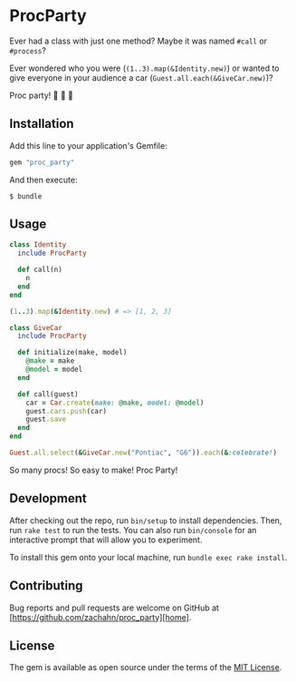 # ProcParty

Ever had a class with just one method? Maybe it was named `#call` or `#process`?

Ever wondered who you were (`(1..3).map(&Identity.new)`) or wanted to give
everyone in your audience a car (`Guest.all.each(&GiveCar.new)`)?

Proc party! 🎉 🎉 🎉


## Installation

Add this line to your application's Gemfile:

```ruby
gem "proc_party"
```

And then execute:

    $ bundle


## Usage

```ruby
class Identity
  include ProcParty

  def call(n)
    n
  end
end

(1..3).map(&Identity.new) # => [1, 2, 3]
```


```ruby
class GiveCar
  include ProcParty

  def initialize(make, model)
    @make = make
    @model = model
  end

  def call(guest)
    car = Car.create(make: @make, model: @model)
    guest.cars.push(car)
    guest.save
  end
end

Guest.all.select(&GiveCar.new("Pontiac", "G6")).each(&:celebrate!)
```

So many procs! So easy to make! Proc Party!


## Development

After checking out the repo, run `bin/setup` to install dependencies. Then, run
`rake test` to run the tests. You can also run `bin/console` for an interactive
prompt that will allow you to experiment.

To install this gem onto your local machine, run `bundle exec rake install`.


## Contributing

Bug reports and pull requests are welcome on GitHub at
[https://github.com/zachahn/proc_party][home].


## License

The gem is available as open source under the terms of the
[MIT License][mit].


[home]: https://github.com/zachahn/proc_party
[rubygems]: https://rubygems.org
[mit]: https://opensource.org/licenses/MIT

